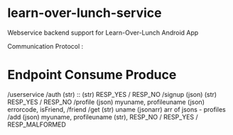 learn-over-lunch-service
========================

Webservice backend support for Learn-Over-Lunch Android App

Communication Protocol :

Endpoint		Consume					Produce
=================================================================================================
/userservice
	/auth		(str) <uname>::<passwd>			(str) RESP_YES / RESP_NO
	/signup		(json) <full profile>			(str) RESP_YES / RESP_NO
	/profile	(json) myuname, profileuname		(json) errorcode, isFriend, <full profile>
	/friend
		/get	(str) uname				(jsonarr) arr of jsons - profiles
		/add	(json) myuname, profileuname		(str), RESP_NO / RESP_YES / RESP_MALFORMED
